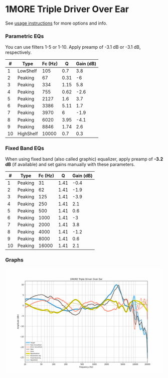 # 1MORE Triple Driver Over Ear
See [usage instructions](https://github.com/jaakkopasanen/AutoEq#usage) for more options and info.

### Parametric EQs
You can use filters 1-5 or 1-10. Apply preamp of -3.1 dB or -3.1 dB, respectively.

|   # | Type      |   Fc (Hz) |    Q |   Gain (dB) |
|-----|-----------|-----------|------|-------------|
|   1 | LowShelf  |       105 | 0.7  |         3.8 |
|   2 | Peaking   |        67 | 0.31 |        -6   |
|   3 | Peaking   |       334 | 1.15 |         5.8 |
|   4 | Peaking   |       755 | 0.62 |        -2.6 |
|   5 | Peaking   |      2127 | 1.6  |         3.7 |
|   6 | Peaking   |      3386 | 5.11 |         1.7 |
|   7 | Peaking   |      3970 | 6    |        -1.9 |
|   8 | Peaking   |      6020 | 3.95 |        -4.1 |
|   9 | Peaking   |      8846 | 1.74 |         2.6 |
|  10 | HighShelf |     10000 | 0.7  |         0.3 |

### Fixed Band EQs
When using fixed band (also called graphic) equalizer, apply preamp of **-3.2 dB** (if available) and set gains manually with these parameters.

|   # | Type    |   Fc (Hz) |    Q |   Gain (dB) |
|-----|---------|-----------|------|-------------|
|   1 | Peaking |        31 | 1.41 |        -0.4 |
|   2 | Peaking |        62 | 1.41 |        -1.9 |
|   3 | Peaking |       125 | 1.41 |        -3.9 |
|   4 | Peaking |       250 | 1.41 |         2.1 |
|   5 | Peaking |       500 | 1.41 |         0.6 |
|   6 | Peaking |      1000 | 1.41 |        -3   |
|   7 | Peaking |      2000 | 1.41 |         3.8 |
|   8 | Peaking |      4000 | 1.41 |        -1.2 |
|   9 | Peaking |      8000 | 1.41 |         0.6 |
|  10 | Peaking |     16000 | 1.41 |         2.1 |

### Graphs
![](./1MORE%20Triple%20Driver%20Over%20Ear.png)
